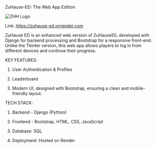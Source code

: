 
ZuHause-ED: The Web App Edition


![ZHH Logo](https://github.com/user-attachments/assets/bae85ca9-0fbe-4b44-a823-a248540d3dd0)


Link: https://zuhause-ed.onrender.com

ZuHause ED is an enhanced web version of ZuHause50, developed with Django for backend processing and Bootstrap for a responsive front-end. 
Unlike the Tkinter version, this web app allows players to log in from different devices and continue their progress.

KEY FEATURES:

1. User Authentication & Profiles

2. Leaderboard

3. Modern UI, designed with Bootstrap, ensuring a clean and mobile-friendly layout.

TECH STACK:

1. Backend - Django (Python)

2. Frontend - Bootstrap, HTML, CSS, JavaScript

3. Database: SQL 

4. Deployment: Hosted on Render








